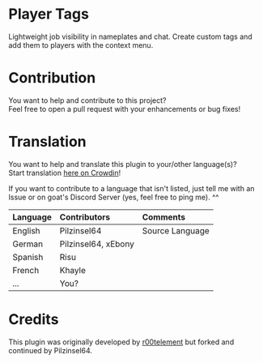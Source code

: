 # Player Tags

Lightweight job visibility in nameplates and chat. Create custom tags and add them to players with the context menu.

# Contribution

You want to help and contribute to this project? \
Feel free to open a pull request with your enhancements or bug fixes!

# Translation

You want to help and translate this plugin to your/other language(s)? \
Start translation [here on Crowdin](https://crowdin.com/project/playertags)!

If you want to contribute to a language that isn't listed, just tell me with an Issue or on goat's Discord Server (yes, feel free to ping me). ^^

| Language | Contributors | Comments |
| :--- | :--- | :--- |
| English | Pilzinsel64 | Source Language
| German | Pilzinsel64, xEbony
| Spanish | Risu
| French | Khayle
| ... | You?

# Credits

This plugin was originally developed by [r00telement](https://github.com/r00telement) but forked and continued by Pilzinsel64.
